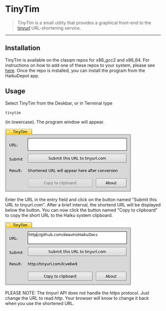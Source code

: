 TinyTim
=======

>_TinyTim_ is a small utility that provides a graphical front-end to the [tinyurl](http://tinyurl.com) URL-shortening service.

<hr>

## Installation

TinyTim is available on the clasqm repos for x86_gcc2 and x86_64. For instructions on how to add one of these repos to your system, please see [here](http://clasquin-johnson.co.za/michel/haiku/repo/index.html). Once the repo is installed, you can install the program from the HaikuDepot app.

## Usage

Select TinyTim from the Deskbar, or in Terminal type 

    tinytim

(in lowercase). The program window will appear.

![tinytim1](img/tinytim1.png "The TinyTim window")

Enter the URL in the entry field and click on the button named "Submit this URL to tinyurl.com". After a brief interval, the shortend URL will be displayed below the button. You can now click the button named "Copy to clipboard" to copy the short URL to the Haiku system clipboard.

![tinytim1](img/tinytim2.png "The TinyTim window after use")

PLEASE NOTE: The tinyurl API does not handle the _https_ protocol. Just change the URL to read _http_. Your browser will know to change it back when you use the shortened URL.
